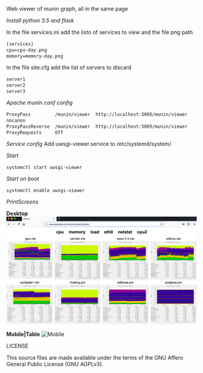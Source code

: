 Web viewer of munin graph, all in the same page

*Install python 3.5 and flask*

In the file services.ini add the listo of services to view and the file png path
```
[services]
cpu=cpu-day.png
memory=memory-day.png
```

In the file site.cfg add the list of servers to discard
```
server1
server2
server3
```

*Apache munin.conf config*
```
ProxyPass         /munin/viewer  http://localhost:5005/munin/viewer nocanon
ProxyPassReverse  /munin/viewer  http://localhost:5005/munin/viewer
ProxyRequests     Off
```

*Service config*
Add uwsgi-viewer.service to /etc/systemd/system/

*Start*
```
systemctl start uwsgi-viewer
```

*Start on boot*
```
systemctl enable uwsgi-viewer
```

*PrintScreens*

**Desktop**
![Desktop](Doc/img/Desktop_example.png?raw=true)

**Mobile|Table**
![Mobile](Doc/img/esponsive_example.png?raw=true)

LICENSE

This source files are made available under the terms of the GNU Affero General Public License (GNU AGPLv3).
